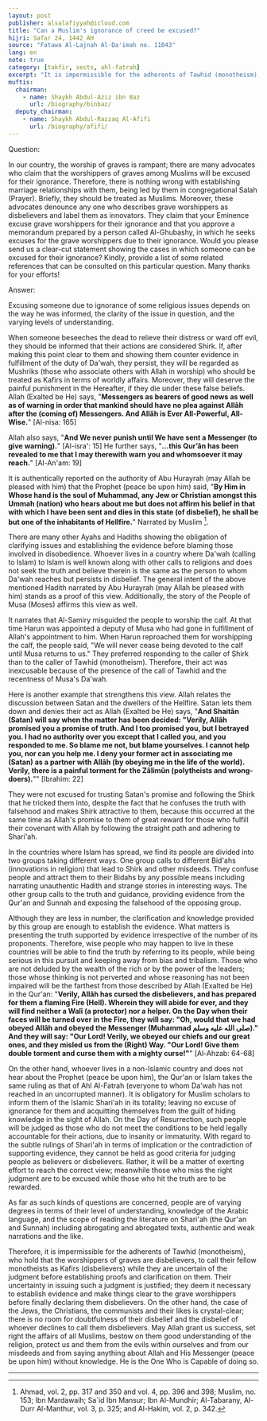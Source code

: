 ```yaml
---
layout: post
publisher: alsalafiyyah@icloud.com
title: "Can a Muslim's ignorance of creed be excused?"
hijri: Safar 24, 1442 AH
source: "Fatawa Al-Lajnah Al-Da'imah no. 11043"
lang: en
note: true
category: [takfir, sects, ahl-fatrah]
excerpt: "It is impermissible for the adherents of Tawhid (monotheism), who hold that the worshippers of graves are disbelievers, to call their fellow monotheists as Kafirs (disbelievers) while they are uncertain of the judgment before establishing proofs and clarification on them."
muftis:
  chairman: 
    - name: Shaykh Abdul-Aziz ibn Baz
      url: /biography/binbaz/
  deputy_chairman:
    - name: Shaykh Abdul-Razzaq Al-Afifi
      url: /biography/afifi/
---
```


Question:

In our country, the worship of graves is rampant; there are many advocates who claim that the worshippers of graves among Muslims will be excused for their ignorance. Therefore, there is nothing wrong with establishing marriage relationships with them, being led by them in congregational Salah (Prayer). Briefly, they should be treated as Muslims. Moreover, these advocates denounce any one who describes grave worshippers as disbelievers and label them as innovators. They claim that your Eminence excuse grave worshippers for their ignorance and that you approve a memorandum prepared by a person called Al-Ghubashy, in which he seeks excuses for the grave worshippers due to their ignorance. Would you please send us a clear-cut statement showing the cases in which someone can be excused for their ignorance? Kindly, provide a list of some related references that can be consulted on this particular question. Many thanks for your efforts!  

Answer: 

Excusing someone due to ignorance of some religious issues depends on the way he was informed, the clarity of the issue in question, and the varying levels of understanding.

When someone beseeches the dead to relieve their distress or ward off evil, they should be informed that their actions are considered Shirk. If, after making this point clear to them and showing them counter evidence in fulfillment of the duty of Da'wah, they persist, they will be regarded as Mushriks (those who associate others with Allah in worship) who should be treated as Kafirs in terms of worldly affairs. Moreover, they will deserve the painful punishment in the Hereafter, if they die under these false beliefs. Allah (Exalted be He) says, "**Messengers as bearers of good news as well as of warning in order that mankind should have no plea against Allâh after the (coming of) Messengers. And Allâh is Ever All-Powerful, All-Wise.**" [Al-nisa: 165]

Allah also says, "**And We never punish until We have sent a Messenger (to give warning).**" [Al-isra': 15] He further says, "**...this Qur’ân has been revealed to me that I may therewith warn you and whomsoever it may reach.**" [Al-An'am: 19]

It is authentically reported on the authority of Abu Hurayrah (may Allah be pleased with him) that the Prophet (peace be upon him) said, "**By Him in Whose hand is the soul of Muhammad, any Jew or Christian amongst this Ummah (nation) who hears about me but does not affirm his belief in that with which I have been sent and dies in this state (of disbelief), he shall be but one of the inhabitants of Hellfire.**" Narrated by Muslim [^1]. 

There are many other Ayahs and Hadiths showing the obligation of clarifying issues and establishing the evidence before blaming those involved in disobedience. Whoever lives in a country where Da'wah (calling to Islam) to Islam is well known along with other calls to religions and does not seek the truth and believe therein is the same as the person to whom Da'wah reaches but persists in disbelief. The general intent of the above mentioned Hadith narrated by Abu Hurayrah (may Allah be pleased with him) stands as a proof of this view. Additionally, the story of the People of Musa (Moses) affirms this view as well. 

It narrates that Al-Samiry misguided the people to worship the calf. At that time Harun was appointed a deputy of Musa who had gone in fulfillment of Allah's appointment to him. When Harun reproached them for worshipping the calf, the people said, "We will never cease being devoted to the calf until Musa returns to us." They preferred responding to the caller of Shirk than to the caller of Tawhid (monotheism). Therefore, their act was inexcusable because of the presence of the call of Tawhid and the recentness of Musa's Da'wah.

Here is another example that strengthens this view. Allah relates the discussion between Satan and the dwellers of the Hellfire. Satan lets them down and denies their act as Allah (Exalted be He) says, "**And Shaitân (Satan) will say when the matter has been decided: "Verily, Allâh promised you a promise of truth. And I too promised you, but I betrayed you. I had no authority over you except that I called you, and you responded to me. So blame me not, but blame yourselves. I cannot help you, nor can you help me. I deny your former act in associating me (Satan) as a partner with Allâh (by obeying me in the life of the world). Verily, there is a painful torment for the Zâlimûn (polytheists and wrong-doers).**"" [Ibrahim: 22]

They were not excused for trusting Satan's promise and following the Shirk that he tricked them into, despite the fact that he confuses the truth with falsehood and makes Shirk attractive to them, because this occurred at the same time as Allah's promise to them of great reward for those who fulfill their covenant with Allah by following the straight path and adhering to Shari'ah.

In the countries where Islam has spread, we find its people are divided into two groups taking different ways. One group calls to different Bid'ahs (innovations in religion) that lead to Shirk and other misdeeds. They confuse people and attract them to their Bidahs by any possible means including narrating unauthentic Hadith and strange stories in interesting ways. The other group calls to the truth and guidance, providing evidence from the Qur'an and Sunnah and exposing the falsehood of the opposing group.

Although they are less in number, the clarification and knowledge provided by this group are enough to establish the evidence. What matters is presenting the truth supported by evidence irrespective of the number of its proponents. Therefore, wise people who may happen to live in these countries will be able to find the truth by referring to its people, while being serious in this pursuit and keeping away from bias and tribalism. Those who are not deluded by the wealth of the rich or by the power of the leaders; those whose thinking is not perverted and whose reasoning has not been impaired will be the farthest from those described by Allah (Exalted be He) in the Qur'an: "**Verily, Allâh has cursed the disbelievers, and has prepared for them a flaming Fire (Hell). Wherein they will abide for ever, and they will find neither a Walî (a protector) nor a helper. On the Day when their faces will be turned over in the Fire, they will say: "Oh, would that we had obeyed Allâh and obeyed the Messenger (Muhammad صلى الله عليه وسلم)." And they will say: "Our Lord! Verily, we obeyed our chiefs and our great ones, and they misled us from the (Right) Way. "Our Lord! Give them double torment and curse them with a mighty curse!"**" [Al-Ahzab: 64-68]

On the other hand, whoever lives in a non-Islamic country and does not hear about the Prophet (peace be upon him), the Qur'an or Islam takes the same ruling as that of Ahl Al-Fatrah (everyone to whom Da'wah has not reached in an uncorrupted manner). It is obligatory for Muslim scholars to inform them of the Islamic Shari'ah in its totality; leaving no excuse of ignorance for them and acquitting themselves from the guilt of hiding knowledge in the sight of Allah. On the Day of Resurrection, such people will be judged as those who do not meet the conditions to be held legally accountable for their actions, due to insanity or immaturity. With regard to the subtle rulings of Shari'ah in terms of implication or the contradiction of supporting evidence, they cannot be held as good criteria for judging people as believers or disbelievers. Rather, it will be a matter of exerting effort to reach the correct view; meanwhile those who miss the right judgment are to be excused while those who hit the truth are to be rewarded.

As far as such kinds of questions are concerned, people are of varying degrees in terms of their level of understanding, knowledge of the Arabic language, and the scope of reading the literature on Shari'ah (the Qur'an and Sunnah) including abrogating and abrogated texts, authentic and weak narrations and the like.

Therefore, it is impermissible for the adherents of Tawhid (monotheism), who hold that the worshippers of graves are disbelievers, to call their fellow monotheists as Kafirs (disbelievers) while they are uncertain of the judgment before establishing proofs and clarification on them. Their uncertainty in issuing such a judgment is justified; they deem it necessary to establish evidence and make things clear to the grave worshippers before finally declaring them disbelievers. On the other hand, the case of the Jews, the Christians, the communists and their likes is crystal-clear; there is no room for doubtfulness of their disbelief and the disbelief of whoever declines to call them disbelievers. May Allah grant us success, set right the affairs of all Muslims, bestow on them good understanding of the religion, protect us and them from the evils within ourselves and from our misdeeds and from saying anything about Allah and His Messenger (peace be upon him) without knowledge. He is the One Who is Capable of doing so.

---

[^1]: Ahmad, vol. 2, pp. 317 and 350 and vol. 4, pp. 396 and 398; Muslim, no. 153; Ibn Mardawaih; Sa`id Ibn Mansur; Ibn Al-Mundhir; Al-Tabarany, Al-Durr Al-Manthur, vol. 3, p. 325; and Al-Hakim, vol. 2, p. 342.
